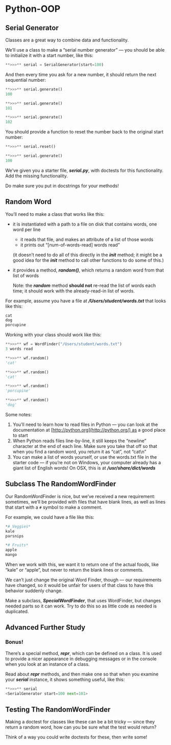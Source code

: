 # Python-OOP

## **Serial Generator**

Classes are a great way to combine data and functionality.

We’ll use a class to make a “serial number generator” — you should be able to initialize it with a start number, like this:

```python
**>>>** serial = SerialGenerator(start=100)
```

And then every time you ask for a new number, it should return the next sequential number:

```python
**>>>** serial.generate()
100

**>>>** serial.generate()
101

**>>>** serial.generate()
102
```

You should provide a function to reset the number back to the original start number:

```python
**>>>** serial.reset()

**>>>** serial.generate()
100
```

We’ve given you a starter file, ***serial.py***, with doctests for this functionality. Add the missing functionality.

Do make sure you put in docstrings for your methods!

## **Random Word**

You’ll need to make a class that works like this:

- it is instantiated with a path to a file on disk that contains words, one word per line
    - it reads that file, and makes an attribute of a list of those words
    - it prints out “[num-of-words-read] words read”
    
    (it doesn’t need to do all of this directly in the ***__init__*** method; it might be a good idea for the ***__init__*** method to call other functions to do some of this.)
    
- it provides a method, ***random()***, which returns a random word from that list of words
    
    Note: the ***random*** method **should not** re-read the list of words each time; it should work with the already-read-in list of words.
    

For example, assume you have a file at ***/Users/student/words.txt*** that looks like this:

```python
cat
dog
porcupine
```

Working with your class should work like this:

```python
**>>>** wf = WordFinder("/Users/student/words.txt")
3 words read

**>>>** wf.random()
'cat'

**>>>** wf.random()
'cat'

**>>>** wf.random()
'porcupine'

**>>>** wf.random()
'dog'
```

Some notes:

1. You’ll need to learn how to read files in Python — you can look at the documentation at [http://python.org](http://python.org/) as a good place to start
2. When Python reads files line-by-line, it still keeps the “newline” character at the end of each line. Make sure you take that off so that when you find a random word, you return it as “cat”, not “cat\n”
3. You can make a list of words yourself, or use the words.txt file in the starter code — if you’re not on Windows, your computer already has a giant list of English words! On OSX, this is at ***/usr/share/dict/words***

## **Subclass The RandomWordFinder**

Our RandomWordFinder is nice, but we’ve received a new requirement: sometimes, we’ll be provided with files that have blank lines, as well as lines that start with a `#` symbol to make a comment.

For example, we could have a file like this:

```python
*# Veggies*
kale
parsnips

*# Fruits*
apple
mango
```

When we work with this, we want it to return one of the actual foods, like “kale” or “apple”, but never to return the blank lines or comments.

We can’t just change the original Word Finder, though — our requirements have changed, so it would be unfair for users of that class to have this behavior suddenly change.

Make a subclass, ***SpecialWordFinder***, that uses WordFinder, but changes needed parts so it can work. Try to do this so as little code as needed is duplicated.

## **Advanced Further Study**

### **Bonus!**

There’s a special method, ***__repr__***, which can be defined on a class. It is used to provide a nicer appearance in debugging messages or in the console when you look at an instance of a class.

Read about ***__repr__*** methods, and then make one so that when you examine your ***serial*** instance, it shows something useful, like this:

```python
**>>>** serial
<SerialGenerator start=100 next=101>
```

## **Testing The RandomWordFinder**

Making a doctest for classes like these can be a bit tricky — since they return a random word, how can you be sure what the test would return?

Think of a way you could write doctests for these, then write some!
